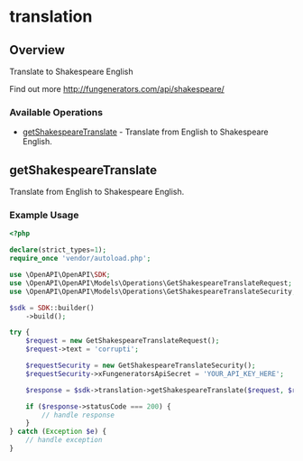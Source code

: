 # translation

## Overview

Translate to Shakespeare English

Find out more
<http://fungenerators.com/api/shakespeare/>
### Available Operations

* [getShakespeareTranslate](#getshakespearetranslate) - Translate from English to Shakespeare English.

## getShakespeareTranslate

Translate from English to Shakespeare English.

### Example Usage

```php
<?php

declare(strict_types=1);
require_once 'vendor/autoload.php';

use \OpenAPI\OpenAPI\SDK;
use \OpenAPI\OpenAPI\Models\Operations\GetShakespeareTranslateRequest;
use \OpenAPI\OpenAPI\Models\Operations\GetShakespeareTranslateSecurity;

$sdk = SDK::builder()
    ->build();

try {
    $request = new GetShakespeareTranslateRequest();
    $request->text = 'corrupti';

    $requestSecurity = new GetShakespeareTranslateSecurity();
    $requestSecurity->xFungeneratorsApiSecret = 'YOUR_API_KEY_HERE';

    $response = $sdk->translation->getShakespeareTranslate($request, $requestSecurity);

    if ($response->statusCode === 200) {
        // handle response
    }
} catch (Exception $e) {
    // handle exception
}
```

